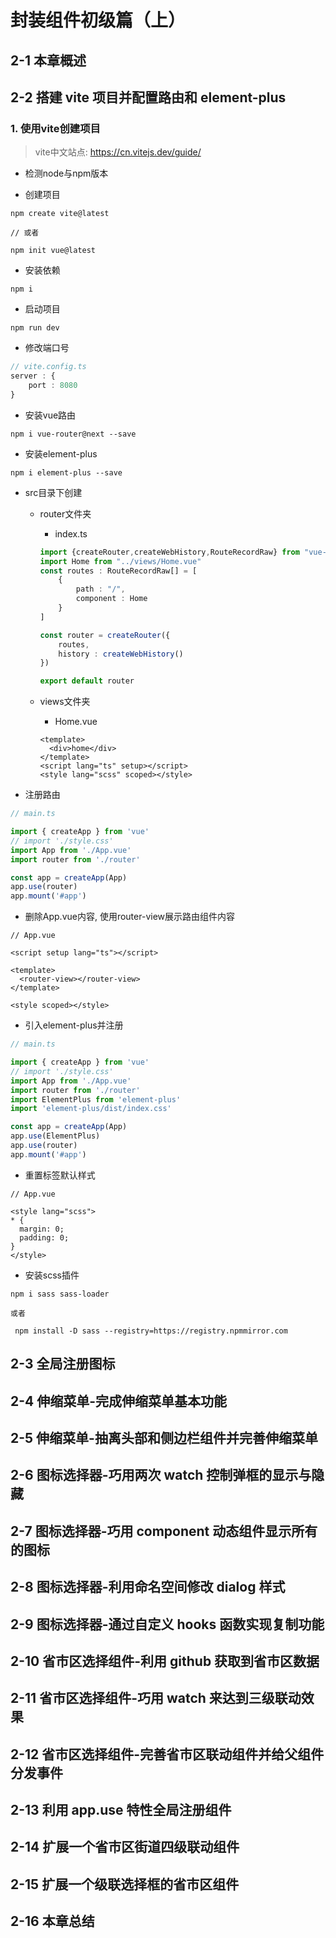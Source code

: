 # 封装组件初级篇（上）

## 2-1 本章概述



## 2-2 搭建 vite 项目并配置路由和 element-plus

### 1. 使用vite创建项目

> vite中文站点: https://cn.vitejs.dev/guide/

- 检测node与npm版本

- 创建项目

```shell
npm create vite@latest 

// 或者

npm init vue@latest
```

- 安装依赖

```shell
npm i
```

- 启动项目

```shell
npm run dev
```

- 修改端口号

```ts
// vite.config.ts
server : {
	port : 8080
}
```

- 安装vue路由

```shell
npm i vue-router@next --save
```

- 安装element-plus

```shell
npm i element-plus --save
```

- src目录下创建

  - router文件夹

    - index.ts

    ```ts
    import {createRouter,createWebHistory,RouteRecordRaw} from "vue-router"
    import Home from "../views/Home.vue"
    const routes : RouteRecordRaw[] = [
        {
            path : "/",
            component : Home
        }
    ]
    
    const router = createRouter({
        routes,
        history : createWebHistory()
    })
    
    export default router
    ```

  - views文件夹

    - Home.vue

    ```vue
    <template>
      <div>home</div>
    </template>
    <script lang="ts" setup></script>
    <style lang="scss" scoped></style>
    ```

    

- 注册路由

```ts
// main.ts

import { createApp } from 'vue'
// import './style.css'
import App from './App.vue'
import router from './router'

const app = createApp(App)
app.use(router)
app.mount('#app')

```

- 删除App.vue内容, 使用router-view展示路由组件内容

```vue
// App.vue

<script setup lang="ts"></script>

<template>
  <router-view></router-view>
</template>

<style scoped></style>

```

- 引入element-plus并注册

```ts
// main.ts

import { createApp } from 'vue'
// import './style.css'
import App from './App.vue'
import router from './router'
import ElementPlus from 'element-plus'
import 'element-plus/dist/index.css'

const app = createApp(App)
app.use(ElementPlus)
app.use(router)
app.mount('#app')
```

- 重置标签默认样式

```vue
// App.vue

<style lang="scss">
* {
  margin: 0;
  padding: 0;
}
</style>
```

- 安装scss插件

```shell
npm i sass sass-loader

或者

 npm install -D sass --registry=https://registry.npmmirror.com
```



## 2-3 全局注册图标

## 2-4 伸缩菜单-完成伸缩菜单基本功能

## 2-5 伸缩菜单-抽离头部和侧边栏组件并完善伸缩菜单

## 2-6 图标选择器-巧用两次 watch 控制弹框的显示与隐藏

## 2-7 图标选择器-巧用 component 动态组件显示所有的图标

## 2-8 图标选择器-利用命名空间修改 dialog 样式

## 2-9 图标选择器-通过自定义 hooks 函数实现复制功能

## 2-10 省市区选择组件-利用 github 获取到省市区数据

## 2-11 省市区选择组件-巧用 watch 来达到三级联动效果

## 2-12 省市区选择组件-完善省市区联动组件并给父组件分发事件

## 2-13 利用 app.use 特性全局注册组件

## 2-14 扩展一个省市区街道四级联动组件

## 2-15 扩展一个级联选择框的省市区组件

## 2-16 本章总结
